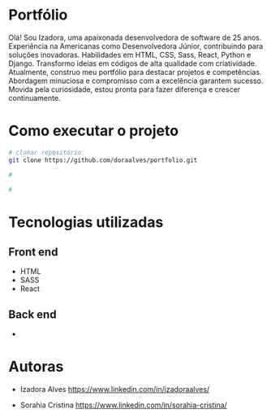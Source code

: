 # Portfólio

Olá! Sou Izadora, uma apaixonada desenvolvedora de software de 25 anos. Experiência na Americanas como Desenvolvedora Júnior, contribuindo para soluções inovadoras. Habilidades em HTML, CSS, Sass, React, Python e Django. Transformo ideias em códigos de alta qualidade com criatividade. Atualmente, construo meu portfólio para destacar projetos e competências. Abordagem minuciosa e compromisso com a excelência garantem sucesso. Movida pela curiosidade, estou pronta para fazer diferença e crescer continuamente.


# Como executar o projeto
```bash
# clonar repositório
git clone https://github.com/doraalves/portfolio.git

# 

#

```

# Tecnologias utilizadas
## Front end
- HTML
- SASS
- React

## Back end
-

# Autoras
- Izadora Alves
https://www.linkedin.com/in/izadoraalves/

- Sorahia Cristina
https://www.linkedin.com/in/sorahia-cristina/
